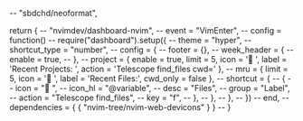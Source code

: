 -- "sbdchd/neoformat",

return {
--     "nvimdev/dashboard-nvim",
--     event = "VimEnter",
--     config = function()
--         require("dashboard").setup({
--             theme = "hyper",
--             shortcut_type = "number",
--             config = {
--                 footer = {},
--                 week_header = {
--                     enable = true,
--                 },
--                 project = { enable = true, limit = 5, icon = '󰏓 ', label = 'Recent Projects: ', action = 'Telescope find_files cwd=' },
--                 mru = { limit = 5, icon = ' ', label = 'Recent Files:', cwd_only = false },
--                 shortcut = {
--                     {
--                         icon = " ",
--                         icon_hl = "@variable",
--                         desc = "Files",
--                         group = "Label",
--                         action = "Telescope find_files",
--                         key = "f",
--                     },
--                 },
--             },
--         })
--     end,
--     dependencies = { { "nvim-tree/nvim-web-devicons" } }
-- }
